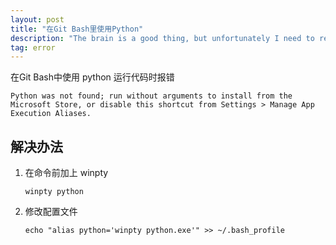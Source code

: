 ```yaml
---
layout: post
title: "在Git Bash里使用Python"
description: "The brain is a good thing, but unfortunately I need to record"
tag: error
---
```


在Git Bash中使用 python 运行代码时报错

```
Python was not found; run without arguments to install from the Microsoft Store, or disable this shortcut from Settings > Manage App Execution Aliases.
```

## 解决办法

1. 在命令前加上 winpty

    ```winpty python```


2. 修改配置文件

    ```echo "alias python='winpty python.exe'" >> ~/.bash_profile```